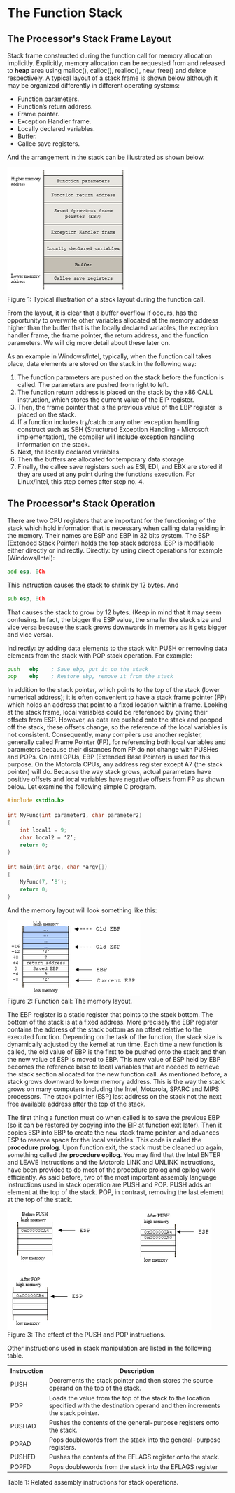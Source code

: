 # The Function Stack

## The Processor's Stack Frame Layout

 Stack frame constructed during the function call for memory allocation implicitly.  Explicitly, memory allocation can be requested from and released to **heap** area using malloc(), calloc(), realloc(), new, free() and delete respectively. A typical layout of a stack frame is shown below although it may be organized differently in different operating systems:

- Function parameters.
- Function’s return address.
- Frame pointer.
- Exception Handler frame.
- Locally declared variables.
- Buffer.
- Callee save registers.

And the arrangement in the stack can be illustrated as shown below.

<img src="images/image026.png" /><br />
Figure 1: Typical illustration of a stack layout during the function call.

From the layout, it is clear that a buffer overflow if occurs, has the opportunity to overwrite other variables allocated at the memory address higher than the buffer that is the locally declared variables, the exception handler frame, the frame pointer, the return address, and the function parameters.  We will dig more detail about these later on.

As an example in Windows/Intel, typically, when the function call takes place, data elements are stored on the stack in the following way:


1. The function parameters are pushed on the stack before the function is called.  The parameters are pushed from right to left.
2. The function return address is placed on the stack by the x86 CALL instruction, which stores the current value of the EIP register.
3. Then, the frame pointer that is the previous value of the EBP register is placed on the stack.
4. If a function includes try/catch or any other exception handling construct such as SEH (Structured Exception Handling - Microsoft implementation), the compiler will include exception handling information on the stack.
5. Next, the locally declared variables.
6. Then the buffers are allocated for temporary data storage.
7. Finally, the callee save registers such as ESI, EDI, and EBX are stored if they are used at any point during the functions execution.  For Linux/Intel, this step comes after step no. 4.

## The Processor's Stack Operation

There are two CPU registers that are important for the functioning of the stack which hold information that is necessary when calling data residing in the memory. Their names are ESP and EBP in 32 bits system. The ESP (Extended Stack Pointer) holds the top stack address.  ESP is modifiable either directly or indirectly. Directly: by using direct operations for example (Windows/Intel):

```asm
add esp, 0Ch
```

This instruction causes the stack to shrink by 12 bytes. And

```asm
sub esp, 0Ch
```

That causes the stack to grow by 12 bytes.  (Keep in mind that it may seem confusing. In fact, the bigger the ESP value, the smaller the stack size and vice versa because the stack grows downwards in memory as it gets bigger and vice versa).

Indirectly: by adding data elements to the stack with PUSH or removing data elements from the stack with POP stack operation. For example:

```asm
push   ebp    ; Save ebp, put it on the stack
pop    ebp    ; Restore ebp, remove it from the stack
```

In addition to the stack pointer, which points to the top of the stack (lower numerical address); it is often convenient to have a stack frame pointer (FP) which holds an address that point to a fixed location within a frame.  Looking at the stack frame, local variables could be referenced by giving their offsets from ESP.  However, as data are pushed onto the stack and popped off the stack, these offsets change, so the reference of the local variables is not consistent.  Consequently, many compilers use another register, generally called Frame Pointer (FP), for referencing both local variables and parameters because their distances from FP do not change with PUSHes and POPs.  On Intel CPUs, EBP (Extended Base Pointer) is used for this purpose.  On the Motorola CPUs, any address register except A7 (the stack pointer) will do.  Because the way stack grows, actual parameters have positive offsets and local variables have negative offsets from FP as shown below.  Let examine the following simple C program.

```c
#include <stdio.h>

int MyFunc(int parameter1, char parameter2)
{
	int local1 = 9;
	char local2 = ‘Z’;
	return 0;
}

int main(int argc, char *argv[])
{
	MyFunc(7, ‘8’);
	return 0;
}
```

And the memory layout will look something like this:

<img src="images/image027.png" /><br />
Figure 2: Function call: The memory layout.

The EBP register is a static register that points to the stack bottom. The bottom of the stack is at a fixed address.  More precisely the EBP register contains the address of the stack bottom as an offset relative to the executed function.  Depending on the task of the function, the stack size is dynamically adjusted by the kernel at run time.  Each time a new function is called, the old value of EBP is the first to be pushed onto the stack and then the new value of ESP is moved to EBP. This new value of ESP held by EBP becomes the reference base to local variables that are needed to retrieve the stack section allocated for the new function call. As mentioned before, a stack grows downward to lower memory address.  This is the way the stack grows on many computers including the Intel, Motorola, SPARC and MIPS processors.  The stack pointer (ESP) last address on the stack not the next free available address after the top of the stack.

The first thing a function must do when called is to save the previous EBP (so it can be restored by copying into the EIP at function exit later).  Then it copies ESP into EBP to create the new stack frame pointer, and advances ESP to reserve space for the local variables.  This code is called the **procedure prolog**.  Upon function exit, the stack must be cleaned up again, something called the **procedure epilog**.  You may find that the Intel ENTER and LEAVE instructions and the Motorola LINK and UNLINK instructions, have been provided to do most of the procedure prolog and epilog work efficiently. As said before, two of the most important assembly language instructions used in stack operation are PUSH and POP.  PUSH adds an element at the top of the stack.  POP, in contrast, removing the last element at the top of the stack.

<img src="images/image028.png" /><br />
Figure 3: The effect of the PUSH and POP instructions.

Other instructions used in stack manipulation are listed in the following table.

<table>
	<tr>
		<th>Instruction</th>
		<th>Description</th>
	</tr>
	<tr>
		<td>PUSH</td>
		<td>Decrements the stack pointer and then stores the source operand on the top of the stack.</td>
	</tr>
	<tr>
		<td>POP</td>
		<td>Loads the value from the top of the stack to the location specified with the destination operand and then increments the stack pointer.</td>
	</tr>
	<tr>
		<td>PUSHAD</td>
		<td>Pushes the contents of the general-purpose registers onto the stack.</td>
	</tr>
	<tr>
		<td>POPAD</td>
		<td>Pops doublewords from the stack into the general-purpose registers.</td>
	</tr>
	<tr>
		<td>PUSHFD</td>
		<td>Pushes the contents of the EFLAGS register onto the stack.</td>
	</tr>
	<tr>
		<td>POPFD</td>
		<td>Pops doublewords from the stack into the EFLAGS register</td>
	</tr>
</table>
Table 1: Related assembly instructions for stack operations.
